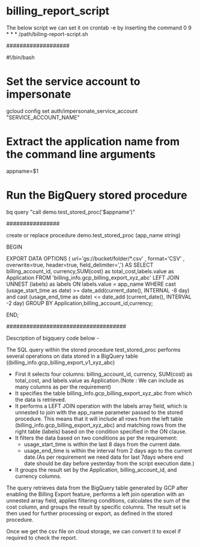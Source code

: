 # billing_report_script

The below script we can set it on crontab -e by inserting the command
0 9 * * * /path/biling-report-script.sh



###################

#!/bin/bash

# Set the service account to impersonate
gcloud config set auth/impersonate_service_account "SERVICE_ACCOUNT_NAME"

# Extract the application name from the command line arguments
appname=$1

# Run the BigQuery stored procedure
bq query "call demo.test_stored_proc('$appname')"


################

create or replace procedure demo.test_stored_proc (app_name string)

BEGIN

EXPORT DATA OPTIONS (
  url='gs://bucket/folder/*.csv' ,
   format='CSV' ,
   overwrite=true,
   header=true,
   field_delimiter=',') AS
SELECT billing_account_id, currency,SUM(cost) as total_cost,labels.value as Application
FROM 'billing_info.gcp_billing_export_xyz_abc'
LEFT JOIN UNNEST (labels) as labels
  ON labels.value = app_name
WHERE
cast (usage_start_time as date) >= date_add(current_date(), INTERNAL -8 day)
and cast (usage_end_time as date) <= date_add (current_date(), INTERVAL -2 day)
GROUP BY Application,billing_account_id,currency;


END;

####################################

Description of bigquery code below - 

The SQL query within the stored procedure test_stored_proc performs several operations on data stored in a BigQuery table ((billing_info.gcp_billing_export_v1_xyz_abc)
- First it selects four columns: billing_account_id, currency, SUM(cost) as total_cost, and labels.value as Application.(Note : We can include as many columns as per the requirement)
- It specifies the table billing_info.gcp_billing_export_xyz_abc from which the data is retrieved.
- It performs a LEFT JOIN operation with the labels array field, which is unnested to join with the app_name parameter passed to the stored procedure. This means that it will include all rows from the left table (billing_info.gcp_billing_export_xyz_abc) and matching rows from the right table (labels) based on the condition specified in the ON clause.
- It filters the data based on two conditions as per the requirement:
    * usage_start_time is within the last 8 days from the current date.
    * usage_end_time is within the interval from 2 days ago to the current date.(As per requirement we need data for last 7days where end date should be day before yesterday from the script execution date.)
- It groups the result set by the Application, billing_account_id, and currency columns.

The query retrieves data from the BigQuery table generated by GCP after enabling the Billing Export feature, performs a left join operation with an unnested array field, applies filtering conditions, calculates the sum of the cost column, and groups the result by specific columns. The result set is then used for further processing or export, as defined in the stored procedure.

Once we get the csv file on cloud storage, we can convert it to excel if required to check the report.
